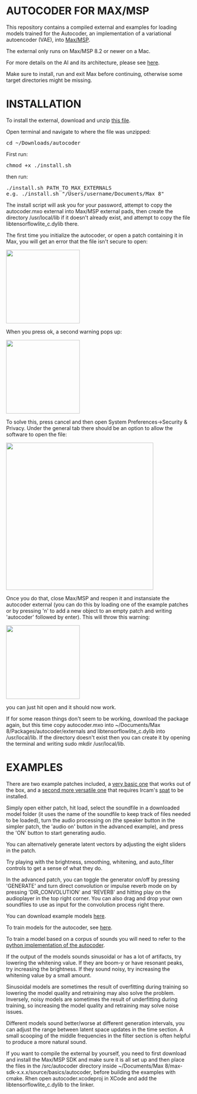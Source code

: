 # AUTOCODER FOR MAX/MSP

This repository contains a compiled external and examples for loading models trained for the Autocoder, an implementation of a variational autoencoder (VAE), into [Max/MSP](https://cycling74.com/).

The external only runs on Max/MSP 8.2 or newer on a Mac.

For more details on the AI and its architecture, please see [here](https://github.com/franzson/autocoder).

Make sure to install, run and exit Max before continuing, otherwise some target directories might be missing. 
 
# INSTALLATION

To install the external, download and unzip [this file](https://github.com/franzson/autocoder_external/raw/main/external/autocoder.zip).

Open terminal and navigate to where the file was unzipped:
<pre>cd ~/Downloads/autocoder</pre>

First run: 
<pre>chmod +x ./install.sh</pre>

then run:
<pre>./install.sh PATH_TO_MAX_EXTERNALS
e.g. ./install.sh "/Users/username/Documents/Max 8"</pre>

The install script will ask you for your password, attempt to copy the autocoder.mxo external into Max/MSP external pads, then create the directory /usr/local/lib if it doesn't already exist, and attempt to copy the file libtensorflowlite_c.dylib there.

The first time you initialize the autocoder, or open a patch containing it in Max, you will get an error that the file isn't secure to open:

<img src="https://github.com/franzson/autocoder_external/raw/main/img/warning-1.jpg" width="200">

When you press ok, a second warning pops up:

<img src="https://github.com/franzson/autocoder_external/raw/main/img/warning-2.jpg" width="200">

To solve this, press cancel and then open System Preferences->Security & Privacy.
Under the general tab there should be an option to allow the software to open the file:

<img src="https://github.com/franzson/autocoder_external/raw/main/img/warning-3.jpg" width="400">

Once you do that, close Max/MSP and reopen it and instansiate the autocoder external (you can do this by loading one of the example patches or by pressing 'n' to add a new object to an empty patch and writing 'autocoder' followed by enter). This will throw this warning:

<img src="https://github.com/franzson/autocoder_external/raw/main/img/warning-4.jpg" width="200">

you can just hit open and it should now work.


If for some reason things don't seem to be working, download the package again, but this time copy autocoder.mxo into ~/Documents/Max 8/Packages/autocoder/externals and libtensorflowlite_c.dylib into /usr/local/lib. If the directory doesn't exist then you can create it by opening the terminal and writing 
sudo mkdir /usr/local/lib.

# EXAMPLES

There are two example patches included, a [very basic one](https://github.com/franzson/autocoder_external/raw/main/examples/simple/autocoder-simple.zip) that works out of the box, and a [second more versatile one](https://github.com/franzson/autocoder_external/raw/main/examples/simple/autocoder-advanced.zip) that requires Ircam's [spat](https://forum.ircam.fr/projects/detail/spat/) to be installed.

Simply open either patch, hit load, select the soundfile in a downloaded model folder (it uses the name of the soundfile to keep track of files needed to be loaded), turn the audio processing on (the speaker button in the simpler patch, the 'audio on' button in the advanced example), and press the 'ON' button to start generating audio. 

You can alternatively generate latent vectors by adjusting the eight sliders in the patch.

Try playing with the brightness, smoothing, whitening, and auto_filter controls to get a sense of what they do. 

In the advanced patch, you can toggle the generator on/off by pressing 'GENERATE' and turn direct convolution or impulse reverb mode on by pressing 'DIR_CONVOLUTION' and 'REVERB' and hitting play on the audioplayer in the top right corner. You can also drag and drop your own soundfiles to use as input for the convolution process right there.

You can download example models [here](https://github.com/franzson/autocoder_models).

To train models for the autocoder, see [here](https://github.com/franzson/autocoder_training).

To train a model based on a corpus of sounds you will need to refer to the [python implementation of the autocoder](https://github.com/franzson/autocoder).

If the output of the models sounds sinusoidal or has a lot of artifacts, try lowering the whitening value. If they are boom-y or have resonant peaks, try increasing the brightness. If they sound noisy, try increasing the whitening value by a small amount.

Sinusoidal models are sometimes the result of overfitting during training so lowering the model quality and retraining may also solve the problem. Inversely, noisy models are sometimes the result of underfitting during training, so increasing the model quality and retraining may solve noise issues.

Different models sound better/worse at different generation intervals, you can adjust the range between latent space updates in the time section. A small scooping of the middle frequencies in the filter section is often helpful to produce a more natural sound.

If you want to compile the external by yourself, you need to first download and install the Max/MSP SDK and make sure it is all set up and then place the files in the /src/autocoder directory inside ~/Documents/Max 8/max-sdk-x.x.x/source/basics/autocoder, before building the examples with cmake. Rhen open autocoder.xcodeproj in XCode and add the libtensorflowlite_c.dylib to the linker.
